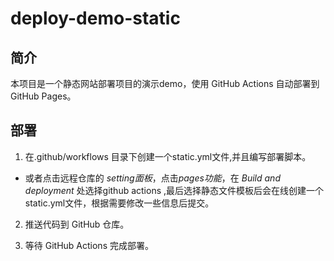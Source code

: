 # deploy-demo-static

## 简介
本项目是一个静态网站部署项目的演示demo，使用 GitHub Actions 自动部署到 GitHub Pages。

## 部署
1. 在.github/workflows 目录下创建一个static.yml文件,并且编写部署脚本。

- 或者点击远程仓库的 *setting面板*，点击*pages功能*，在 *Build and deployment* 处选择github actions ,最后选择静态文件模板后会在线创建一个static.yml文件，根据需要修改一些信息后提交。

2. 推送代码到 GitHub 仓库。

3. 等待 GitHub Actions 完成部署。





